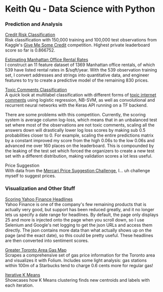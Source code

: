 # Keith Qu - Data Science with Python

### Prediction and Analysis

<a href="http://nbviewer.jupyter.org/github/keithqu/dsp/blob/master/credit%20risk/Credit%20Risk%20Predictions.ipynb">Credit Risk Classification</a><br>
Risk classification with 150,000 training and 100,000 test observations from Kaggle's <a href="https://www.kaggle.com/c/GiveMeSomeCredit">Give Me Some Credit</a> competition. Highest private leaderboard score so far is 0.866752.

<a href="http://nbviewer.jupyter.org/github/keithqu/dsp/blob/master/manhattanofficelease/Manhattan%20Office%20Real%20Estate.ipynb">Estimating Manhattan Office Rental Rates</a><br>
I construct an 11 feature dataset of 1369 Manhattan office rentals, of which 539 have listed rental rates in $/sqft/year. With the 539 observation training set, I convert addresses and strings into quantitative data, and engineer features to try to create a predictive model of the remaining 830 prices.

<a href="http://nbviewer.jupyter.org/github/keithqu/dsp/blob/master/toxiccomments/Toxic%20Comments%20Classification.ipynb">Toxic Comments Classification</a><br>
A quick look at multilabel classification with different forms of <a href="https://www.kaggle.com/c/jigsaw-toxic-comment-classification-challenge">toxic internet comments</a> using logistic regression, NB-SVM, as well as convolutional and recurrent neural networks with the Keras API running on a TF backend.

There are some problems with this competition. Currently, the scoring system is average column log-loss, which means that in an unbalanced test set where most of the observations are not toxic comments, scaling all the answers down will drastically lower log loss scores by making sub 0.5 probabilities closer to 0. For example, scaling the entire predictions matrix by a constant improved my score from the high 0.06s to the low 0.06s and advanced me over 160 places on the leaderboard. This is compounded by the leaking of the test set which forced the organizers to create a new test set with a different distribution, making validation scores a lot less useful.

Price Suggestion<br>
With data from the <a href="https://www.kaggle.com/c/mercari-price-suggestion-challenge">Mercari Price Suggestion Challenge</a>, I... uh challenge myself to suggest prices.

### Visualization and Other Stuff

<a href="http://nbviewer.jupyter.org/github/keithqu/dsp/blob/master/yfsent/Yahoo%20Finance%20Headlines.ipynb">Scoring Yahoo Finance Headlines</a><br>
Yahoo Finance is one of the company's few remaining products that is actually very good, but support has been reduced greatly, and it no longer lets us specify a date range for headlines. By default, the page only displays 25 and more is injected onto the page when you scroll down, so I use Selenium and Google's net logging to get the json URLs and access them directly. The json contains more data than what actually shows up on the page (and the exact date), so this could be pretty useful. These headlines are then converted into sentiment scores.

<a href="http://nbviewer.jupyter.org/github/keithqu/dsp/blob/master/gasprices/gas%20prices.ipynb">Greater Toronto Area Gas Map</a><br>
Scrapes a comprehensive set of gas price information for the Toronto area and visualizes it with Folium. Includes some light analysis: gas stations within 100m of a Starbucks tend to charge 0.6 cents more for regular gas!

<a href="http://nbviewer.jupyter.org/github/keithqu/illustrative/blob/master/K%20Means%20Iteration.ipynb">Iterative K Means</a><br>Showcases how K Means clustering finds new centroids and labels with each iteration.
